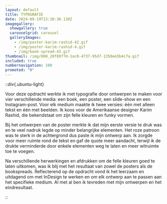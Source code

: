 ```yaml
---
layout: default
title: TYPOGRAFIE
date: 2024-09-19T13:38:30.130Z
imagegallery:
  showgallery: true
  carouselgrid: carousel
  galleryImages:
    - /img/poster-karim-rashid-42.gif
    - /img/poster-karim-rashid-4.gif
    - /img/book-spread-43.gif
thumbnail: /img/800_20f89f7d-1ac0-4737-95d7-1350ee5b4c7a.gif
included: true
numbernavigation: 100
promoted: "0"
---
```

::div{.ubuntu-light}
<!--StartFragment-->
Voor deze opdracht werkte ik met typografie door ontwerpen te maken voor vier verschillende media: een boek, een poster, een slide-show en een Instagram-post. Voor elk medium maakte ik twee versies: één met alleen tekst en één met beelden. Ik koos voor de Amerikaanse designer Karim Rashid, die bekendstaat om zijn felle kleuren en funky vormen.

Bij het ontwerpen van de poster merkte ik dat mijn eerste versie te druk was en te veel nadruk legde op minder belangrijke elementen. Het roze patroon was te sterk in de achtergrond dus paste ik mijn ontwerp aan. Ik zorgde voor meer ruimte rond de tekst en gaf de quote meer aandacht, terwijl ik de drukte verminderde door enkele elementen weg te laten en meer witruimte toe te voegen.

Na verschillende herwerkingen en afdrukken om de felle kleuren goed te laten uitkomen, was ik blij met het resultaat van zowel de posters als de bookspreads. Reflecterend op de opdracht vond ik het leerzaam en uitdagend om met InDesign te werken en om elk ontwerp aan te passen aan het specifieke medium. Al met al ben ik tevreden met mijn ontwerpen en het eindresultaat.

<!--EndFragment-->
::